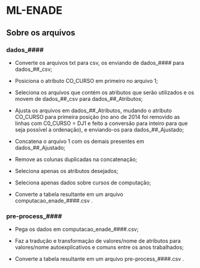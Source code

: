 # ML-ENADE

## Sobre os arquivos

### dados_####

- Converte os arquivos txt para csv, os enviando de dados_#### para dados_##\_csv;

- Posiciona o atributo CO_CURSO em primeiro no arquivo 1;

- Seleciona os arquivos que contém os atributos que serão utilizados e os movem de dados_##\_csv para dados_##\_Atributos;

- Ajusta os arquivos em dados_##\_Atributos, mudando o atributo CO_CURSO para primeira posição (no ano de 2014 foi removido as linhas com C0_CURSO = DJ1 e feito a conversão para inteiro para que seja possível a ordenação), e enviando-os para dados_##_Ajustado;

- Concatena o arquivo 1 com os demais presentes em dados_##_Ajustado;

- Remove as colunas duplicadas na concatenação;

- Seleciona apenas os atributos desejados;

- Seleciona apenas dados sobre cursos de computação;

- Converte a tabela resultante em um arquivo computacao_enade_####.csv .


### pre-process_####

- Pega os dados em computacao_enade_####.csv;

- Faz a tradução e transformação de valores/nome de atributos para valores/nome autoexplicativos e comuns entre os anos trabalhados;

- Converte a tabela resultante em um arquivo pre-process_####.csv .